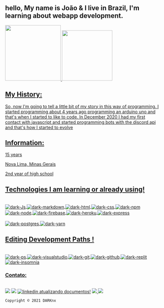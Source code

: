 ## hello, My name is João & I live in Brazil, I'm learning about webapp development.

<div>
  <a href="https://github.com/DARKnx">
  <img height="180em" src="https://github-readme-stats.vercel.app/api?username=DARKnx&show_icons=true&theme=dark&include_all_commits=true&count_private=true"/>
  <img height="163em" src="https://github-readme-stats.vercel.app/api/top-langs/?username=DARKnx&layout=compact&langs_count=7&theme=dark"/>
</div>
  
  
## My History:
<p>So, now I'm going to tell a little bit of my story in this way of programming. I started programming about 4 years ago programming an arduino uno and that's when I started to like to code. In December 2020 I had my first contact with javascript and started programming bots with the discord api and that's how I started to evolve</p>

## Information:
<div>
<p>15 years</p>
<p>Nova Lima, Minas Gerais</p>
<p>2nd year of high school</p>
</div>

  

## Technologies I am learning or already using!

<div style="display: inline_block"><br>
  <img align="center" alt="dark-Js" src="https://img.shields.io/badge/JavaScript-F7DF1E?style=for-the-badge&logo=javascript&logoColor=black">
  <img align="center" alt="dark-markdown" src="https://img.shields.io/badge/markdown-%23000000.svg?style=for-the-badge&logo=markdown&logoColor=white">
  <img align="center" alt="dark-html" src="https://img.shields.io/badge/html5-%23E34F26.svg?style=for-the-badge&logo=html5&logoColor=white">
  <img align="center" alt="dark-css" src="https://img.shields.io/badge/css3-%231572B6.svg?style=for-the-badge&logo=css3&logoColor=white">
  <img align="center" alt="dark-npm" src="https://img.shields.io/badge/NPM-%23000000.svg?style=for-the-badge&logo=npm&logoColor=white">
  <img align="center" alt="dark-node" src="https://img.shields.io/badge/node.js-6DA55F?style=for-the-badge&logo=node.js&logoColor=white">
  <img align="center" alt="dark-firebase" src="https://img.shields.io/badge/firebase-%23039BE5.svg?style=for-the-badge&logo=firebase">
  <img align="center" alt="dark-heroku" src="https://img.shields.io/badge/heroku-%23430098.svg?style=for-the-badge&logo=heroku&logoColor=white">
  <img align="center" alt="dark-express" src="https://img.shields.io/badge/express.js-%23404d59.svg?style=for-the-badge&logo=express&logoColor=%2361DAFB">
  </div>
  
 <div style="display: inline_block"><br>
  <img align="center" alt="dark-postgres" src="https://img.shields.io/badge/postgres-%23316192.svg?style=for-the-badge&logo=postgresql&logoColor=white"> 
  <img align="center" alt="dark-yarn" src="https://img.shields.io/badge/yarn-%232C8EBB.svg?style=for-the-badge&logo=yarn&logoColor=white">
</div>
  
## Editing Development Paths !

  <div style="display: inline_block"><br>
  <img align="center" alt="dark-ps" src="https://img.shields.io/badge/adobephotoshop-%2331A8FF.svg?style=for-the-badge&logo=adobephotoshop&logoColor=white">
  <img align="center" alt="dark-visualstudio" src="https://img.shields.io/badge/Visual%20Studio-5C2D91.svg?style=for-the-badge&logo=visual-studio&logoColor=white">
  <img align="center" alt="dark-git" src="https://img.shields.io/badge/git-%23F05033.svg?style=for-the-badge&logo=git&logoColor=white">
  <img align="center" alt="dark-github" src="https://img.shields.io/badge/github-%23121011.svg?style=for-the-badge&logo=github&logoColor=white">
  <img align="center" alt="dark-replit" src="https://img.shields.io/badge/Repl.it-%230D101E.svg?style=for-the-badge&logo=replit&logoColor=white">
  <img align="center" alt="dark-insomnia" src="https://img.shields.io/badge/Insomnia-black?style=for-the-badge&logo=insomnia&logoColor=5849BE">
  </div>
  
  ### Contato:
<div style="display: inline_block"><br>
<a href="https://discord.gg/mzYPWSP2e9"><img src="https://img.shields.io/badge/servidor-%237289DA.svg?style=for-the-badge&logo=discord&logoColor=white"></a>
<a href="mailto:joao.vitornl@gmail.com?subject=Ola tudo bem ? Tenho interesse em seus serviços!"><img src="https://img.shields.io/badge/Gmail-D14836?style=for-the-badge&logo=gmail&logoColor=white"></a>
<a href="linkedin.com/in/joão-vitor-750726224/"><img  alt="linkedin atualizando documentos!" src="https://img.shields.io/badge/linkedin-%230077B5.svg?style=for-the-badge&logo=linkedin&logoColor=white"></a> 
<!-- linkedin analisando documentos !-->  
<a href="https://api.whatsapp.com/send?phone=+5531997100959&text=ola%20tudo%20bem%20?%20tenho%20interesse%20em%20seus%20serviços!"><img src="https://img.shields.io/badge/WhatsApp-25D366?style=for-the-badge&logo=whatsapp&logoColor=white"> </a>
<a href="https://www.instagram.com/darknx.br/"><img src="https://img.shields.io/badge/instagram-%23E4405F.svg?style=for-the-badge&logo=Instagram&logoColor=white"> </a>           </div>

  
  ```Copyright © 2021 DARKnx```
  


